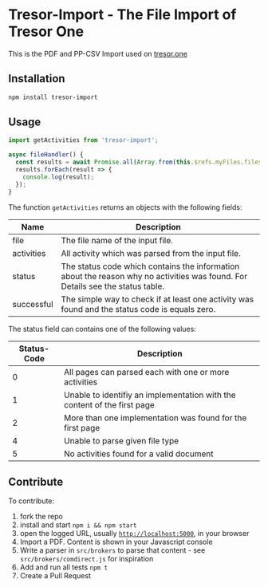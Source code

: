 # Tresor-Import - The File Import of Tresor One

This is the PDF and PP-CSV Import used on [tresor.one](https://tresor.one)

## Installation

```bash
npm install tresor-import
```

## Usage

```js
import getActivities from 'tresor-import';

async fileHandler() {
  const results = await Promise.all(Array.from(this.$refs.myFiles.files).map(getActivities));
  results.forEach(result => {
    console.log(result);
  });
}
```

The function `getActivities` returns an objects with the following fields:

| Name       | Description                                                                                                                    |
| ---------- | ------------------------------------------------------------------------------------------------------------------------------ |
| file       | The file name of the input file.                                                                                               |
| activities | All activity which was parsed from the input file.                                                                             |
| status     | The status code which contains the information about the reason why no activities was found. For Details see the status table. |
| successful | The simple way to check if at least one activity was found and the status code is equals zero.                                 |

The status field can contains one of the following values:

| Status-Code | Description                                                              |
| ----------- | ------------------------------------------------------------------------ |
| 0           | All pages can parsed each with one or more activities                    |
| 1           | Unable to identifiy an implementation with the content of the first page |
| 2           | More than one implementation was found for the first page                |
| 4           | Unable to parse given file type                                          |
| 5           | No activities found for a valid document                                 |

## Contribute

To contribute:

1. fork the repo
2. install and start `npm i && npm start`
3. open the logged URL, usually [`http://localhost:5000`](http://localhost:5000), in your browser
4. Import a PDF. Content is shown in your Javascript console
5. Write a parser in `src/brokers` to parse that content - see `src/brokers/comdirect.js` for inspiration
6. Add and run all tests `npm t`
7. Create a Pull Request

